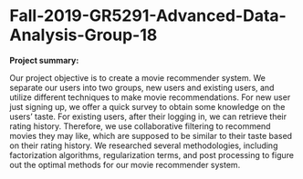 # Fall-2019-GR5291-Advanced-Data-Analysis-Group-18

**Project summary:** 

Our project objective is to create a movie recommender system. We separate our users into two groups, new users and existing users, and utilize different techniques to make movie recommendations. For new user just signing up, we offer a quick survey to obtain some knowledge on the users’ taste. For existing users, after their logging in, we can retrieve their rating history. Therefore, we use collaborative filtering to recommend movies they may like, which are supposed to be similar to their taste based on their rating history. We researched several methodologies, including factorization algorithms, regularization terms, and post processing to figure out the optimal methods for our movie recommender system. 
